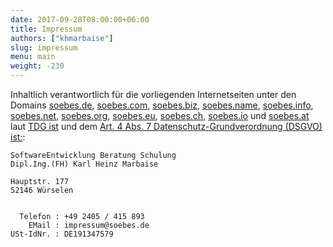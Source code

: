 ```yaml
---
date: 2017-09-28T08:00:00+06:00
title: Impressum
authors: ["khmarbaise"]
slug: impressum 
menu: main
weight: -230
---
```

Inhaltlich verantwortlich für die vorliegenden Internetseiten unter den Domains
[soebes.de][de], [soebes.com][com], [soebes.biz][biz],
[soebes.name][name], [soebes.info][info], [soebes.net][net], 
[soebes.org][org], [soebes.eu][eu], [soebes.ch][ch], [soebes.io][io]
und [soebes.at][at]
laut [TDG ist][tdg] und dem [Art. 4 Abs. 7 Datenschutz-Grundverordnung (DSGVO) ist:][dsgvo]:

```
SoftwareEntwicklung Beratung Schulung
Dipl.Ing.(FH) Karl Heinz Marbaise

Hauptstr. 177
52146 Würselen


  Telefon : +49 2405 / 415 893
    EMail : impressum@soebes.de
USt-IdNr. : DE191347579
```


[tdg]: https://dejure.org/gesetze/TMG
[dsgvo]: https://dejure.org/gesetze/DSGVO/4.html
[de]: https://soebes.de
[com]: https://soebes.com
[biz]: https://soebes.biz
[name]: https://soebes.name
[info]: https://soebes.info
[net]: https://soebes.net
[org]: https://soebes.org
[eu]: https://soebes.eu
[ch]: https://soebes.ch
[at]: https://soebes.at
[io]: https://soebes.io

